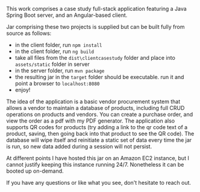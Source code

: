 This work comprises a case study full-stack application featuring a Java Spring Boot server, and an Angular-based client. 

Jar comprising these two projects is supplied but can be built fully from source as follows:

- in the client folder, run `npm install`
- in the client folder, run `ng build`
- take all files from the `dist\clientcasestudy` folder and place into `assets/static` folder in server
- in the server folder, run `mvn package`
- the resulting jar in the `target` folder should be executable. run it and point a browser to `localhost:8080`
- enjoy!

The idea of the application is a basic vendor procurement system that allows a vendor to maintain a database of products, including full CRUD operations on products and vendors. You can create a purchase order, and view the order as a pdf with my PDF generator. The application also supports QR codes for products (try adding a link to the qr code text of a product, saving, then going back into that product to see the QR code). The database will wipe itself and reinitiate a static set of data every time the jar is run, so new data added during a session will not persist. 

At different points I have hosted this jar on an Amazon EC2 instance, but I cannot justify keeping this instance running 24/7. Nonetheless it can be booted up on-demand. 

If you have any questions or like what you see, don't hesitate to reach out. 
